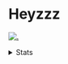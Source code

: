 # Heyzzz  

[![.](https://skillicons.dev/icons?i=js,ts,nextjs,nestjs,mongodb)](https://skillicons.dev)  

<details>
<summary>Stats</summary
<!--START_SECTION:waka-->

```txt
TypeScript   46 mins         ██████████████████████▓░░   90.28 %
CSS          3 mins          █▒░░░░░░░░░░░░░░░░░░░░░░░   05.96 %
JSON         1 min           █░░░░░░░░░░░░░░░░░░░░░░░░   03.55 %
Rust         0 secs          ░░░░░░░░░░░░░░░░░░░░░░░░░   00.21 %
```

<!--END_SECTION:waka-->
</details>
